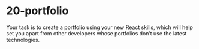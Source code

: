 # 20-portfolio
Your task is to create a portfolio using your new React skills, which will help set you apart from other developers whose portfolios don’t use the latest technologies.

